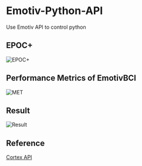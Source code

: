 # Emotiv-Python-API

Use Emotiv API to control python

## EPOC+
![EPOC+](https://imgur.com/FumpTcc.png)

## Performance Metrics of EmotivBCI
![MET](https://imgur.com/54WmaV6.png)

## Result
![Result](https://imgur.com/JecgsCT.png)

## Reference
[Cortex API](https://emotiv.gitbook.io/cortex-api/)